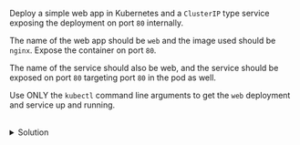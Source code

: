 Deploy a simple web app in Kubernetes and a `ClusterIP` type service exposing the deployment on port `80` internally.

The name of the web app should be `web` and the image used should be `nginx`. Expose the container on port `80`.

The name of the service should also be web, and the service should be exposed on port `80` targeting port `80` in the pod as well.

Use ONLY the `kubectl` command line arguments to get the `web` deployment and service up and running.

<br>
<details><summary>Solution</summary>
<br>

```bash
# Deploy a basic Gateway that allows access to port 80 into the cluster

```{{exec}}

```bash
# create a new deployment based on the `nginx` image and expose the container on port 80
kubectl create deployment web --image=nginx --port=80

# create the service by exposing the deployment `web` and set the service to be exposed on port 80 and target port 80 in the pod
kubectl expose deployment web --port=80 --target-port=80
```{{exec}}

</details>